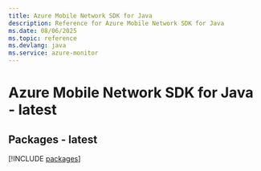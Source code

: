 ```yaml
---
title: Azure Mobile Network SDK for Java
description: Reference for Azure Mobile Network SDK for Java
ms.date: 08/06/2025
ms.topic: reference
ms.devlang: java
ms.service: azure-monitor
---
```

# Azure Mobile Network SDK for Java - latest
## Packages - latest
[!INCLUDE [packages](mobile-network-index.md)]
